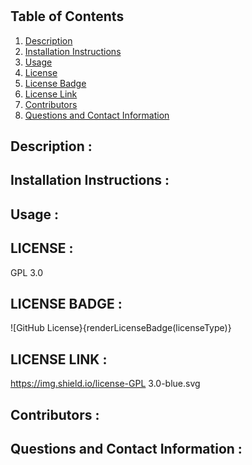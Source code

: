 # 

## Table of Contents
1. [Description](#description)
2. [Installation Instructions](#installation-instructions)
3. [Usage](#usage)
4. [License](#license)
5. [License Badge](#license-badge)
6. [License Link](#license-link)
7. [Contributors](#contributors)
8. [Questions and Contact Information](#questions-and-contact-information)


## Description : 


## Installation Instructions :


## Usage :


## LICENSE : 
GPL 3.0


## LICENSE BADGE :
![GitHub License}{renderLicenseBadge(licenseType)}

## LICENSE LINK :
https://img.shield.io/license-GPL 3.0-blue.svg

## Contributors :


## Questions and Contact Information :


